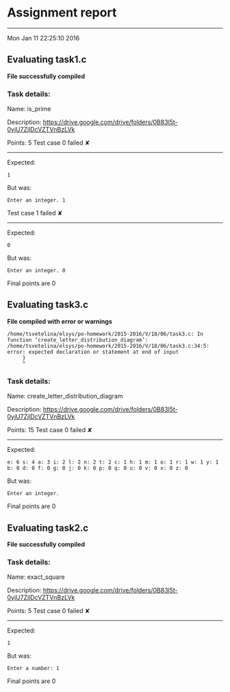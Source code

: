 # Assignment report
---
Mon Jan 11 22:25:10 2016

## Evaluating task1.c

**File successfully compiled**

### Task details:

Name: is_prime

Description: https://drive.google.com/drive/folders/0B83l5t-0yjU7ZjlDcVZTVnBzLVk

Points: 5
Test case 0 failed ✘ 

---
Expected:
```
1
```
But was:
```
Enter an integer. 1
```
Test case 1 failed ✘ 

---
Expected:
```
0
```
But was:
```
Enter an integer. 0
```

 Final points are 0
## Evaluating task3.c

**File compiled with error or warnings**

```
/home/tsvetelina/elsys/po-homework/2015-2016/V/18/06/task3.c: In function ‘create_letter_distribution_diagram’:
/home/tsvetelina/elsys/po-homework/2015-2016/V/18/06/task3.c:34:5: error: expected declaration or statement at end of input
     }
     ^
```

### Task details:

Name: create_letter_distribution_diagram

Description: https://drive.google.com/drive/folders/0B83l5t-0yjU7ZjlDcVZTVnBzLVk

Points: 15
Test case 0 failed ✘ 

---
Expected:
```
e: 6 s: 4 a: 3 i: 2 l: 2 n: 2 t: 2 c: 1 h: 1 m: 1 o: 1 r: 1 w: 1 y: 1 b: 0 d: 0 f: 0 g: 0 j: 0 k: 0 p: 0 q: 0 u: 0 v: 0 x: 0 z: 0
```
But was:
```
Enter an integer.
```

 Final points are 0
## Evaluating task2.c

**File successfully compiled**

### Task details:

Name: exact_square

Description: https://drive.google.com/drive/folders/0B83l5t-0yjU7ZjlDcVZTVnBzLVk

Points: 5
Test case 0 failed ✘ 

---
Expected:
```
1
```
But was:
```
Enter a number: 1
```

 Final points are 0
